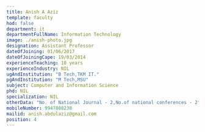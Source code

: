 ```yaml
---
title: Anish A Aziz
template: faculty
hod: false
department: it
departmentFullName: Information Technology
image: ./anish-photo.jpg
designation: Assistant Professor
dateOfJoining: 01/06/2017
dateOfJoiningCape: 19/03/2014
experienceTeaching: 10 years
experienceIndustry: NIL
ugAndInstitution: "B Tech,TKM IT."
pgAndInstitution: "M Tech,MSU"
subject: Computer and Information Science
phd: NIL
specialization: NIL
otherData: "No. of National Journal - 2,No.of national conferences - 2"
mobileNumber: 9947808238
mailid: anish.abdulaziz@gmail.com
position: 4
---
```

